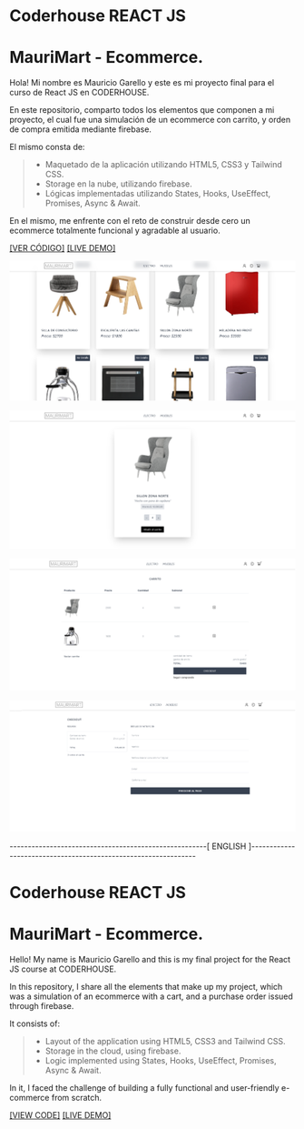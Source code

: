 # Coderhouse REACT JS

# MauriMart  - Ecommerce.

Hola! Mi nombre es Mauricio Garello y este es mi proyecto final para el curso de React JS en CODERHOUSE.

En este repositorio, comparto todos los elementos que componen a mi proyecto, el cual fue una simulación de un ecommerce con carrito, y orden de compra emitida mediante firebase.

El mismo consta de:

> * Maquetado de la aplicación utilizando HTML5, CSS3 y Tailwind CSS.
> * Storage en la nube, utilizando firebase.
> * Lógicas implementadas utilizando States, Hooks, UseEffect, Promises, Async & Await.

En el mismo, me enfrente con el reto de construir desde cero un ecommerce totalmente funcional y agradable al usuario.

[[VER CÓDIGO]](https://github.com/maurigarello/coderhouse-react)
[[LIVE DEMO]](https://maurimart.netlify.app//)

![Image text](https://github.com/maurigarello/coderhouse-react/blob/main/01.png)

![Image text](https://github.com/maurigarello/coderhouse-react/blob/main/2.png)

![Image text](https://github.com/maurigarello/coderhouse-react/blob/main/3.png)

![Image text](https://github.com/maurigarello/coderhouse-react/blob/main/4.png)

------------------------------------------------------[ ENGLISH ]---------------------------------------------------------------

# Coderhouse REACT JS

# MauriMart - Ecommerce.

Hello! My name is Mauricio Garello and this is my final project for the React JS course at CODERHOUSE.

In this repository, I share all the elements that make up my project, which was a simulation of an ecommerce with a cart, and a purchase order issued through firebase.

It consists of:

> * Layout of the application using HTML5, CSS3 and Tailwind CSS.
> * Storage in the cloud, using firebase.
> * Logic implemented using States, Hooks, UseEffect, Promises, Async & Await.

In it, I faced the challenge of building a fully functional and user-friendly e-commerce from scratch.

[[VIEW CODE]](https://github.com/maurigarello/coderhouse-react)
[[LIVE DEMO]](https://maurimart.netlify.app//)
